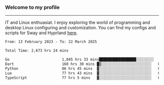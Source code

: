 ### Welcome to my profile

---

IT and Linux enthuasiat. I enjoy exploring the world of programming and desktop Linux configuring and customization. You can find my configs and scripts for Sway and Hyprland [here](https://github.com/uroborosq/mess-of-linux-configurations).

<!-- <div display="block">
 	<img align="left" width="48%" alt="isocalendar" src=".github/metrics/isocalendar_metrics.svg" />
	<img align="center" width="48%" alt="contributions" src=".github/metrics/contributions_metrics.svg" />
	<img align="center" alt="languages" src=".github/metrics/languages_metrics.svg" />
</div> -->

<!-- ![](https://komarev.com/ghpvc/?username=uroborosq&color=success&style=flat-square) -->
<!-- [](https://img.shields.io/github/last-commit/uroborosq/uroborosq?label=Profile%20updated&style=flat-square) -->

<!--START_SECTION:waka-->

```txt
From: 13 February 2023 - To: 22 March 2025

Total Time: 2,673 hrs 24 mins

Go                        1,845 hrs 33 mins█████████████████░░░░░░░░   68.40 %
Dart                      160 hrs 30 mins █▒░░░░░░░░░░░░░░░░░░░░░░░   05.95 %
Python                    86 hrs 45 mins  ▓░░░░░░░░░░░░░░░░░░░░░░░░   03.22 %
Lua                       77 hrs 43 mins  ▓░░░░░░░░░░░░░░░░░░░░░░░░   02.88 %
TypeScript                77 hrs 5 mins   ▓░░░░░░░░░░░░░░░░░░░░░░░░   02.86 %
```

<!--END_SECTION:waka-->
